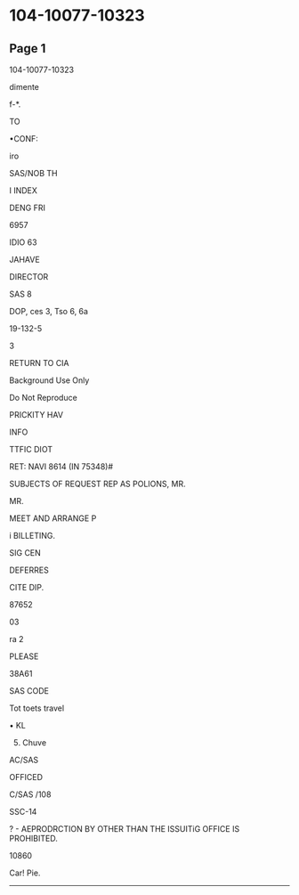 # 104-10077-10323

## Page 1

104-10077-10323

dimente

f-*.

TO

•CONF:

iro

SAS/NOB TH

I INDEX

DENG FRI

6957

IDIO 63

JAHAVE

DIRECTOR

SAS 8

DOP, ces 3, Tso 6, 6a

19-132-5

3

RETURN TO CIA

Background Use Only

Do Not Reproduce

PRICKITY HAV

INFO

TTFIC DIOT

RET: NAVI 8614 (IN 75348)#

SUBJECTS OF REQUEST REP AS POLIONS, MR.

MR.

MEET AND ARRANGE P

i BILLETING.

SIG CEN

DEFERRES

CITE DIP.

87652

03

ra 2

PLEASE

38A61

SAS CODE

Tot toets travel

• KL

5. Chuve

AC/SAS

OFFICED

C/SAS /108

SSC-14

? - AEPRODRCTION BY OTHER THAN THE ISSUITiG OFFICE IS PROHIBITED.

10860

Car! Pie.

---

